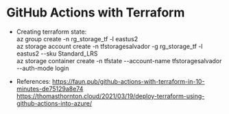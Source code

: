 # GitHub Actions with Terraform

- Creating terraform state:  
az group create -n rg_storage_tf -l eastus2  
az storage account create -n tfstoragesalvador -g rg_storage_tf -l eastus2 --sku Standard_LRS  
az storage container create -n tfstate --account-name tfstoragesalvador --auth-mode login  

- References:
https://faun.pub/github-actions-with-terraform-in-10-minutes-de75129a8e74  
https://thomasthornton.cloud/2021/03/19/deploy-terraform-using-github-actions-into-azure/
